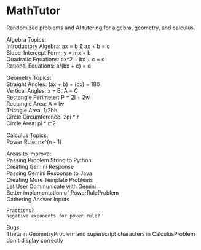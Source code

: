 # MathTutor
Randomized problems and AI tutoring for algebra, geometry, and calculus.

Algebra Topics:  
    Introductory Algebra: ax = b & ax + b = c  
    Slope-Intercept Form: y = mx + b  
    Quadratic Equations: ax^2 + bx + c = d  
    Rational Equations: a/(bx + c) = d  

Geometry Topics:  
    Straight Angles: (ax + b) + (cx) = 180  
    Vertical Angles: x = B, A = C  
    Rectangle Perimeter: P = 2l + 2w  
    Rectangle Area: A = lw  
    Triangle Area: 1/2bh  
    Circle Circumference: 2pi * r  
    Circle Area: pi * r^2  

Calculus Topics:  
    Power Rule: nx^(n - 1)  


Areas to Improve:   
    Passing Problem String to Python  
    Creating Gemini Response  
    Passing Gemini Response to Java  
    Creating More Template Problems  
    Let User Communicate with Gemini  
    Better implementation of PowerRuleProblem  
    Gathering Answer Inputs  

    Fractions?
    Negative exponents for power rule?

Bugs:  
    Theta in GeometryProblem and superscript characters in CalculusProblem don't display correctly